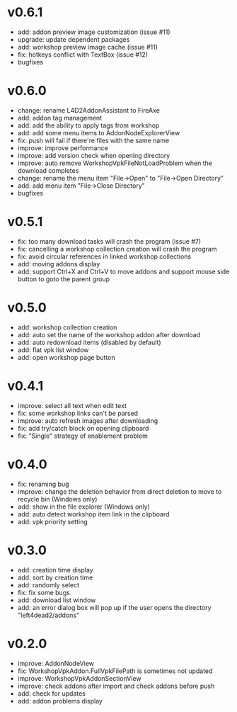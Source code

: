 # v0.6.1
- add: addon preview image customization (issue #11)
- upgrade: update dependent packages
- add: workshop preview image cache (issue #11)
- fix: hotkeys conflict with TextBox (issue #12)
- bugfixes
# v0.6.0
- change: rename L4D2AddonAssistant to FireAxe
- add: addon tag management
- add: add the ability to apply tags from workshop
- add: add some menu items to AddonNodeExplorerView
- fix: push will fail if there're files with the same name
- improve: improve performance
- improve: add version check when opening directory
- improve: auto remove WorkshopVpkFileNotLoadProblem when the download completes
- change: rename the menu item "File->Open" to "File->Open Directory"
- add: add menu item "File->Close Directory"
- bugfixes
# v0.5.1
- fix: too many download tasks will crash the program (issue #7)
- fix: cancelling a workshop collection creation will crash the program
- fix: avoid circular references in linked workshop collections
- add: moving addons display
- add: support Ctrl+X and Ctrl+V to move addons and support mouse side button to goto the parent group
# v0.5.0
- add: workshop collection creation
- add: auto set the name of the workshop addon after download
- add: auto redownload items (disabled by default)
- add: flat vpk list window
- add: open workshop page button
# v0.4.1
- improve: select all text when edit text
- fix: some workshop links can't be parsed
- improve: auto refresh images after downloading
- fix: add try/catch block on opening clipboard
- fix: "Single" strategy of enablement problem
# v0.4.0
- fix: renaming bug
- improve: change the deletion behavior from direct deletion to move to recycle bin (Windows only)
- add: show in the file explorer (Windows only)
- add: auto detect workshop item link in the clipboard
- add: vpk priority setting
# v0.3.0
- add: creation time display
- add: sort by creation time
- add: randomly select
- fix: fix some bugs
- add: download list window
- add: an error dialog box will pop up if the user opens the directory "left4dead2/addons"
# v0.2.0
- improve: AddonNodeView
- fix: WorkshopVpkAddon.FullVpkFilePath is sometimes not updated
- improve: WorkshopVpkAddonSectionView
- improve: check addons after import and check addons before push
- add: check for updates
- add: addon problems display